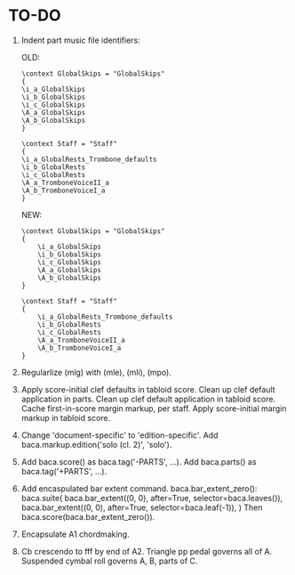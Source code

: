 TO-DO
=====

1.  Indent part music file identifiers:

    OLD:

        \context GlobalSkips = "GlobalSkips"
        {
        \i_a_GlobalSkips
        \i_b_GlobalSkips
        \i_c_GlobalSkips
        \A_a_GlobalSkips
        \A_b_GlobalSkips
        }

        \context Staff = "Staff"
        {
        \i_a_GlobalRests_Trombone_defaults
        \i_b_GlobalRests
        \i_c_GlobalRests
        \A_a_TromboneVoiceII_a
        \A_b_TromboneVoiceI_a
        }

    NEW:

        \context GlobalSkips = "GlobalSkips"
        {
            \i_a_GlobalSkips
            \i_b_GlobalSkips
            \i_c_GlobalSkips
            \A_a_GlobalSkips
            \A_b_GlobalSkips
        }

        \context Staff = "Staff"
        {
            \i_a_GlobalRests_Trombone_defaults
            \i_b_GlobalRests
            \i_c_GlobalRests
            \A_a_TromboneVoiceII_a
            \A_b_TromboneVoiceI_a
        }

2.  Regularlize (mlg) with (mle), (mli), (mpo).

3.  Apply score-initial clef defaults in tabloid score.
    Clean up clef default application in parts.
    Clean up clef default application in tabloid score.
    Cache first-in-score margin markup, per staff.
    Apply score-initial margin markup in tabloid score.

4.  Change 'document-specific' to 'edition-specific'.
    Add baca.markup.edition('solo (cl. 2)', 'solo').

5.  Add baca.score() as baca.tag('-PARTS', ...).
    Add baca.parts() as baca.tag('+PARTS', ...).

6.  Add encaspulated bar extent command.
    baca.bar_extent_zero():
        baca.suite(
            baca.bar_extent((0, 0), after=True, selector=baca.leaves()),
            baca.bar_extent((0, 0), after=True, selector=baca.leaf(-1)),
            )
    Then baca.score(baca.bar_extent_zero()).

7.  Encapsulate A1 chordmaking.

8.  Cb crescendo to fff by end of A2.
    Triangle pp pedal governs all of A.
    Suspended cymbal roll governs A, B, parts of C.
